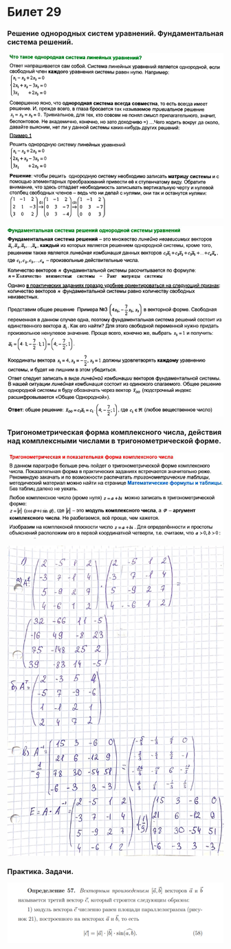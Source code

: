 # Билет 29

### Решение однородных систем уравнений. Фундаментальная система решений.

![](<../.gitbook/assets/image (19).png>)

![](<../.gitbook/assets/image (83) (1).png>)

### Тригонометрическая форма комплексного числа, действия над комплексными числами в тригонометрической форме.

![](<../.gitbook/assets/image (14).png>)

![](<../.gitbook/assets/image (88).png>)

### Практика. Задачи.

![](<../.gitbook/assets/image (43).png>)
